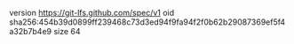 version https://git-lfs.github.com/spec/v1
oid sha256:454b39d0899ff239468c73d3ed94f9fa94f2f0b62b29087369ef5f4a32b7b4e9
size 64
